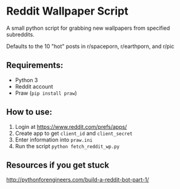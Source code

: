 # Reddit Wallpaper Script
A small python script for grabbing new wallpapers from specified subreddits.

Defaults to the 10 "hot" posts in r/spaceporn, r/earthporn, and r/pic

## Requirements:
- Python 3
- Reddit account 
- Praw (`pip install praw`)

## How to use:

1. Login at https://www.reddit.com/prefs/apps/
2. Create app to get `client_id` and `client_secret`
3. Enter information into `praw.ini`
4. Run the script `python fetch_reddit_wp.py`


## Resources if you get stuck
http://pythonforengineers.com/build-a-reddit-bot-part-1/